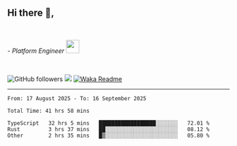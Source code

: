 <h2>Hi there  👋,</h2> </br>

<p><em>- Platform Engineer <img src="https://media.giphy.com/media/WUlplcMpOCEmTGBtBW/giphy.gif" width="30"> 
</em></p></br>


<!--[![Linkedin: prandogabriel](https://img.shields.io/badge/-prandogabriel-blue?style=flat-square&logo=Linkedin&logoColor=white&link=https://www.linkedin.com/in/prandogabriel/)](https://www.linkedin.com/in/prandogabriel)-->
![GitHub followers](https://img.shields.io/github/followers/prandogabriel?label=Follow&style=social)
![](https://komarev.com/ghpvc/?username=prandogabriel)
[![Waka Readme](https://github.com/prandogabriel/prandogabriel/actions/workflows/update-stats.yml.yml/badge.svg)](https://github.com/prandogabriel/prandogabriel/actions/workflows/update-stats.yml.yml)

---

<!--START_SECTION:waka-->

```golang
From: 17 August 2025 - To: 16 September 2025

Total Time: 41 hrs 58 mins

TypeScript   32 hrs 5 mins   ██████████████████░░░░░░░   72.01 %
Rust         3 hrs 37 mins   ██░░░░░░░░░░░░░░░░░░░░░░░   08.12 %
Other        2 hrs 35 mins   █▒░░░░░░░░░░░░░░░░░░░░░░░   05.80 %
```

<!--END_SECTION:waka-->

